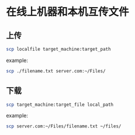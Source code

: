 # 在线上机器和本机互传文件

## 上传

```bash
scp localfile target_machine:target_path
```

example:

```bash
scp ./filename.txt server.com:~/Files/
```

## 下载

```bash
scp target_machine:target_file local_path
```

example:

```bash
scp server.com:~/Files/filename.txt ~/files/
```
